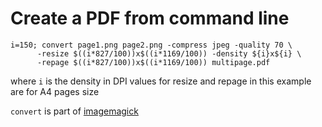 # Create a PDF from command line

```
i=150; convert page1.png page2.png -compress jpeg -quality 70 \
      -resize $((i*827/100))x$((i*1169/100)) -density ${i}x${i} \
      -repage $((i*827/100))x$((i*1169/100)) multipage.pdf
```

where `i` is the density in DPI
values for resize and repage in this example are for A4 pages size

`convert` is part of [imagemagick](http://www.imagemagick.org/)
